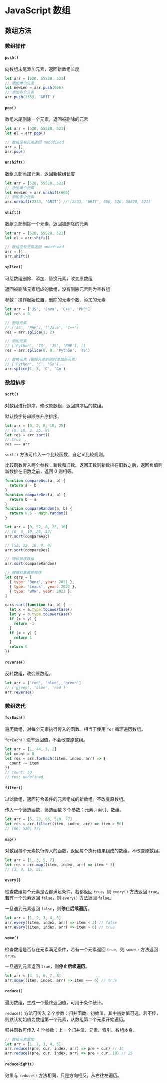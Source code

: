 # JavaScript 数组

## 数组方法

### 数组操作

#### `push()`

向数组末尾添加元素，返回新数组长度

```js
let arr = [520, 55520, 521]
// 添加单个元素
let newLen = arr.push(666)
// 添加多个元素
arr.push(2333, 'GRIT')
```

#### `pop()`

数组末尾删除一个元素，返回被删除的元素

```js
let arr = [520, 55520, 521]
let el = arr.pop()

// 数组没有元素返回 undefined
arr = []
arr.pop()
```

#### `unshift()`

数组头部添加元素，返回新数组长度

```js
let arr = [520, 55520, 521]
// 添加单个元素
let newLen = arr.unshift(666)
// 添加多个元素
arr.unshift(2333, 'GRIT') // [2333, 'GRIT', 666, 520, 55520, 521]
```

#### `shift()`

数组头部删除一个元素，返回被删除的元素

```js
let arr = [520, 55520, 521]
let el = arr.shift()

// 数组没有元素返回 undefined
arr = []
arr.shift()
```

#### `splice()`

可给数组删除、添加、替换元素，改变原数组

返回被删除元素组成的数组，没有删除元素则为空数组

参数：操作起始位置、删除的元素个数、添加的元素

```js
let arr = ['JS', 'Java', 'C++', 'PHP']
let res = 0

// 删除元素
// ['JS', 'PHP'], ['Java', 'C++']
res = arr.splice(1, 2)

// 添加元素
// ['Python', 'TS', 'JS', 'PHP'], []
res = arr.splice(0, 0, 'Python', 'TS')

// 替换元素（删除元素的同时添加新元素）
// ['Python', 'C', 'Go']
arr.splice(1, 3, 'C', 'Go')
```

### 数组排序

#### `sort()`

对数组进行排序，修改原数组，返回排序后的数组。

默认按字符串顺序升序排序。

```js
let arr = [0, 2, 8, 10, 25]
// [0, 10, 2, 25, 8]
let res = arr.sort()
// true
res === arr
```

`sort()` 方法可传入一个比较函数，自定义比较规则。

比较函数传入两个参数：新数和旧数。返回正数则新数排在旧数之后，返回负值则新数排在旧数之前，返回 0 则相等。

```js
function compareAsc(a, b) {
  return a - b
}
function compareDes(a, b) {
  return b - a
}
function compareRandom(a, b) {
  return 0.5 - Math.random()
}

let arr = [0, 52, 8, 25, 10]
// [0, 8, 10, 25, 52]
arr.sort(compareAsc)

// [52, 25, 10, 8, 0]
arr.sort(compareDes)

// 随机排序数组
arr.sort(compareRandom)

// 根据对象属性排序
let cars = [
  { type: 'Benz', year: 2021 },
  { type: 'Lexus', year: 2022 },
  { type: 'BMW', year: 2023 },
]

cars.sort(function (a, b) {
  let x = a.type.toLowerCase()
  let y = b.type.toLowerCase()
  if (x < y) {
    return -1
  }
  if (x > y) {
    return 1
  }
  return 0
})
```

#### `reverse()`

反转数组，改变原数组。

```js
let arr = ['red', 'blue', 'green']
// ['green', 'blue', 'red']
arr.reverse()
```

### 数组迭代

#### `forEach()`

遍历数组，对每个元素执行传入的函数。相当于使用 `for` 循环遍历数组。

`forEach()` 没有返回值，不会改变原数组。

```js
let arr = [1, 44, 3, 2]
let count = 0
let res = arr.forEach((item, index, arr) => {
  count += item
})
// count: 50
// res: undefined
```

#### `filter()`

过滤数组，返回符合条件的元素组成的新数组。不改变原数组。

传入一个筛选函数，筛选函数 3 个参数：元素、索引、数组。

```js
let arr = [5, 23, 66, 520, 77]
let res = arr.filter((item, index, arr) => item > 50)
// [66, 520, 77]
```

#### `map()`

对数组每个元素执行传入的函数，返回每个执行结果组成的数组。不改变原数组。

```js
let arr = [1, 3, 5, 7]
let res = arr.map((item, index, arr) => item * 3)
// [3, 9, 15, 21]
```

#### `every()`

检查数组每个元素是否都满足条件，若都返回 `true`，则 `every()` 方法返回 `true`。若有一个元素返回 `false`，则 `every()` 方法返回 `false`。

一旦遇到元素返回 `false`，则**停止后续遍历**。

```js
let arr = [1, 2, 3, 4, 5]
arr.every((item, index, arr) => item < 2) // false
arr.every((item, index, arr) => item > 0) // true
```

#### `some()`

检查数组是否存在元素满足条件，若有一个元素返回 `true`，则 `some()` 方法返回 `true`。

一旦遇到元素返回 `true`，则**停止后续遍历**。

```js
let arr = [4, 5, 6, 7, 8]
arr.some((item, index, arr) => item === 6) // true
```

#### `reduce()`

遍历数组，生成一个最终返回值，可用于条件统计。

`reduce()` 方法可传入 2 个参数：归并函数、初始值。其中初始值可选，若不传，则默认初始值为数组第一个元素，从数组第二个元素开始遍历。

归并函数可传入 4 个参数：上一个归并值、元素、索引、数组本身。

```js
// 数组元素累加
let arr = [1, 2, 3, 4, 5]
arr.reduce((pre, cur, index, arr) => pre + cur) // 15
arr.reduce((pre, cur, index, arr) => pre + cur, 10) // 25
```

#### `reduceRight()`

效果与 `reduce()` 方法相同，只是方向相反，从右往左遍历。

